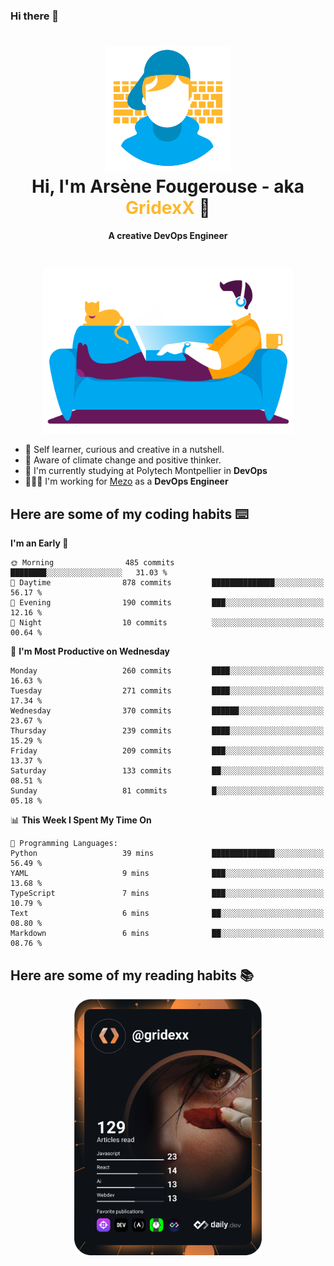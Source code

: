 ### Hi there 👋

<!--
**GridexX/gridexx** is a ✨ _special_ ✨ repository because its `README.md` (this file) appears on your GitHub profile.

Here are some ideas to get you started:

- 🔭 I’m currently working on ...
- 🌱 I’m currently learning ...
- 👯 I’m looking to collaborate on ...
- 🤔 I’m looking for help with ...
- 💬 Ask me about ...
- 📫 How to reach me: ...
- 😄 Pronouns: ...
- ⚡ Fun fact: ...
-->


<!-- Header -->
<h1 align="center">
  <img src="./images/user_profile.png" width="200">
  <br>
  Hi, I'm Arsène Fougerouse - aka <span style="color:#ffb72e">GridexX</span> 👋
</h1>


<p align="center">
  <b>A creative DevOps Engineer </b>
</p>
<br/>
<p align="center">
  <img src="./images/man_couch.png" width="400">
</p>

- 🎨 Self learner, curious and creative in a nutshell. 
- 🌱 Aware of climate change and positive thinker.
- 📕 I'm currently studying at Polytech Montpellier in **DevOps**
- 👨🏻‍💻 I'm working for [Mezo](https://meso-lr.umontpellier.fr/) as a **DevOps Engineer**


## Here are some of my coding habits ⌨️

<!-- Add a section about tech and Ops stack
  Like this one : https://github.com/Xanthus58#-tech-stack
-->
<!--START_SECTION:waka-->
**I'm an Early 🐤** 

```text
🌞 Morning                485 commits         ████████░░░░░░░░░░░░░░░░░   31.03 % 
🌆 Daytime                878 commits         ██████████████░░░░░░░░░░░   56.17 % 
🌃 Evening                190 commits         ███░░░░░░░░░░░░░░░░░░░░░░   12.16 % 
🌙 Night                  10 commits          ░░░░░░░░░░░░░░░░░░░░░░░░░   00.64 % 
```
📅 **I'm Most Productive on Wednesday** 

```text
Monday                   260 commits         ████░░░░░░░░░░░░░░░░░░░░░   16.63 % 
Tuesday                  271 commits         ████░░░░░░░░░░░░░░░░░░░░░   17.34 % 
Wednesday                370 commits         ██████░░░░░░░░░░░░░░░░░░░   23.67 % 
Thursday                 239 commits         ████░░░░░░░░░░░░░░░░░░░░░   15.29 % 
Friday                   209 commits         ███░░░░░░░░░░░░░░░░░░░░░░   13.37 % 
Saturday                 133 commits         ██░░░░░░░░░░░░░░░░░░░░░░░   08.51 % 
Sunday                   81 commits          █░░░░░░░░░░░░░░░░░░░░░░░░   05.18 % 
```


📊 **This Week I Spent My Time On** 

```text
💬 Programming Languages: 
Python                   39 mins             ██████████████░░░░░░░░░░░   56.49 % 
YAML                     9 mins              ███░░░░░░░░░░░░░░░░░░░░░░   13.68 % 
TypeScript               7 mins              ███░░░░░░░░░░░░░░░░░░░░░░   10.79 % 
Text                     6 mins              ██░░░░░░░░░░░░░░░░░░░░░░░   08.80 % 
Markdown                 6 mins              ██░░░░░░░░░░░░░░░░░░░░░░░   08.76 % 
```


<!--END_SECTION:waka-->

## Here are some of my reading habits 📚
<div  align="center">
  <img src="./images/devcard.svg" width="300">
</div>
